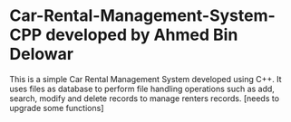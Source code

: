 # Car-Rental-Management-System-CPP developed by Ahmed Bin Delowar
This is a simple Car Rental Management System developed using C++. It uses files as database to perform file handling operations such as add, search, modify and delete records to manage renters records. [needs to upgrade some functions]

